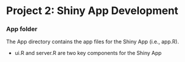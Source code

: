 # Project 2: Shiny App Development
### App folder

The App directory contains the app files for the Shiny App (i.e., app.R).
 - ui.R and server.R are two key components for the Shiny App 
